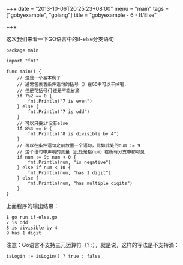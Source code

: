 +++
date = "2013-10-06T20:25:23+08:00"
menu = "main"
tags = ["gobyexample", "golang"]
title = "gobyexample - 6 - If/Else"

+++

这次我们来看一下GO语言中的if-else分支语句

	package main

	import "fmt"

	func main() {
		// 这是一个基本例子
		// 通常包裹着条件语句的括号（）在GO中可以干掉啦，
		// 但是花括号{}还是不能省滴
		if 7%2 == 0 {
			fmt.Println("7 is even")
		} else {
			fmt.Println("7 is odd")
		}
		// 可以只要if没有else
		if 8%4 == 0 {
			fmt.Println("8 is divisible by 4")
		}
		// 可以在条件语句之前放置一个语句，比如此处的num := 9
		// 这个语句中声明的变量（此处是指num）在所有分支中都可见
		if num := 9; num < 0 {
			fmt.Println(num, "is negative")
		} else if num < 10 {
			fmt.Println(num, "has 1 digit")
		} else {
			fmt.Println(num, "has multiple digits")
		}
	}

上面程序的输出结果：

	$ go run if-else.go 
	7 is odd
	8 is divisible by 4
	9 has 1 digit

注意：Go语言不支持三元运算符（? :），就是说，这样的写法是不支持滴：

	isLogin := isLogin() ? true : false

